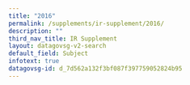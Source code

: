 ```yaml
---
title: "2016"
permalink: /supplements/ir-supplement/2016/
description: ""
third_nav_title: IR Supplement
layout: datagovsg-v2-search
default_field: Subject
infotext: true
datagovsg-id: d_7d562a132f3bf087f397759052824b95
---
```

